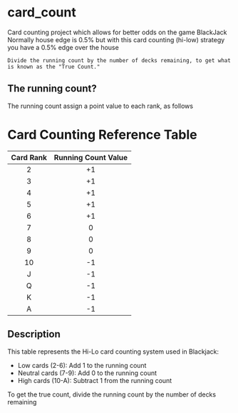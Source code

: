 # card_count
Card counting project which allows for better odds on the game BlackJack
Normally house edge is 0.5% but with this card counting (hi-low) strategy you have a 0.5% edge over the house

`Divide the running count by the number of decks remaining, to get what is known as the "True Count."`

## The running count?
The running count assign a point value to each rank, as follows

# Card Counting Reference Table

| Card Rank | Running Count Value |
|:---------:|:------------------:|
| 2         | +1                 |
| 3         | +1                 |
| 4         | +1                 |
| 5         | +1                 |
| 6         | +1                 |
| 7         | 0                  |
| 8         | 0                  |
| 9         | 0                  |
| 10        | -1                 |
| J         | -1                 |
| Q         | -1                 |
| K         | -1                 |
| A         | -1                 |

## Description
This table represents the Hi-Lo card counting system used in Blackjack:
- Low cards (2-6): Add 1 to the running count
- Neutral cards (7-9): Add 0 to the running count
- High cards (10-A): Subtract 1 from the running count

To get the true count, divide the running count by the number of decks remaining
